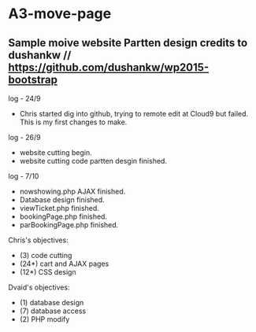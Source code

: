 # A3-move-page
Sample moive website
Partten design credits to dushankw // https://github.com/dushankw/wp2015-bootstrap
--------------------
log - 24/9 

- Chris started dig into github, trying to remote edit at Cloud9 but failed. This is my first changes to make.

log - 26/9

- website cutting begin.
- website cutting code partten desgin finished.

log - 7/10

- nowshowing.php AJAX finished.
- Database design finished.
- viewTicket.php finished.
- bookingPage.php finished.
- parBookingPage.php finished.



Chris's objectives:
- (3) code cutting
- (24*) cart and AJAX pages
- (12*) CSS design

Dvaid's objectives:
- (1) database design
- (7) database access
- (2) PHP modify 
